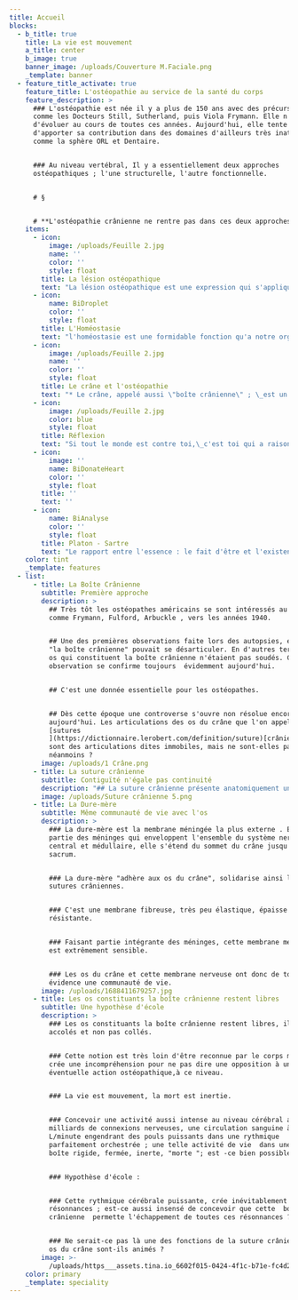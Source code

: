 ```yaml
---
title: Accueil
blocks:
  - b_title: true
    title: La vie est mouvement
    a_title: center
    b_image: true
    banner_image: /uploads/Couverture M.Faciale.png
    _template: banner
  - feature_title_activate: true
    feature_title: L'ostéopathie au service de la santé du corps
    feature_description: >
      ### L'ostéopathie est née il y a plus de 150 ans avec des précurseurs
      comme les Docteurs Still, Sutherland, puis Viola Frymann. Elle n'a cessé
      d'évoluer au cours de toutes ces années. Aujourd'hui, elle tente
      d'apporter sa contribution dans des domaines d'ailleurs très inattendus ;
      comme la sphère ORL et Dentaire.


      ### Au niveau vertébral, Il y a essentiellement deux approches
      ostéopathiques ; l'une structurelle, l'autre fonctionnelle.


      # §


      # **L'ostéopathie crânienne ne rentre pas dans ces deux approches.**
    items:
      - icon:
          image: /uploads/Feuille 2.jpg
          name: ''
          color: ''
          style: float
        title: La lésion ostéopathique
        text: "La lésion ostéopathique est une expression qui s'applique\_essentiellement à propos des vertèbres.\nUne lésion ostéopathique signifie que la vertèbre a perdu sa mobilité dans un ou plusieurs des trois plans de l'espace.\n\n* Le plan sagittal\n* Le plan frontal\n* Le plan horizontal\n\nLa perte de mobilité peut-être plus ou moins complète, dans un ou plusieurs de ces plans.\n"
      - icon:
          name: BiDroplet
          color: ''
          style: float
        title: L'Homéostasie
        text: "l'homéostasie est une formidable fonction qu'a notre organisme :  La capacité à équilibrer en permance  le somatique comme le psychisme..\nAutrement dit une lésion ostéopathique peut très bien se normaliser\_ elle-même grâce à notre système d'auto-régulation.\nLà où il y a désordre, est quand le corps n'arrive plus à le réguler.\n"
      - icon:
          image: /uploads/Feuille 2.jpg
          name: ''
          color: ''
          style: float
        title: Le crâne et l'ostéopathie
        text: "* Le crâne, appelé aussi \"boîte crânienne\" ; \_est un contenant.\_ \_ \_ \_\n* L'encéphale est le contenu.\n* Le contenu et le contenant ont forcément une intimité de vie.\n\n[https://osteo-perfectionnement.com/wp-content/uploads/Le-M%C3%A9canisme-Respiratoire-Primaire-de-Sutherland-%C3%A0-aujourdhui.pdf](https://osteo-perfectionnement.com/wp-content/uploads/Le-M%C3%A9canisme-Respiratoire-Primaire-de-Sutherland-%C3%A0-aujourdhui.pdf)\n"
      - icon:
          image: /uploads/Feuille 2.jpg
          color: blue
          style: float
        title: Réflexion
        text: "Si tout le monde est contre toi,\_c'est toi qui a raison, car il est impossible que le monde soit peuplé de tant de sages.\n"
      - icon:
          image: ''
          name: BiDonateHeart
          color: ''
          style: float
        title: ''
        text: ''
      - icon:
          name: BiAnalyse
          color: ''
          style: float
        title: Platon - Sartre
        text: "Le rapport entre l'essence : le fait d'être et l'existence le fait d'agir\n\nPour Platon l'homme se définit d'abord parcequ'il est homme (L'essence)\n\nPour Sartre l'homme se définit d'abord par ses actions. Pour lui l'existence, précède l'essence. contrairment à Platon\n\nDeux \_conceptions, deux discours qui sont entendus \_reconnus et pourtant\_ \_ \_ \_ diamétralement opposés.\n\nPrenons la liberté de faire une extrapolation entre deux conceptions de  la boîte crânienne.\n\n* Une boîte crânienne complètement fermée, indépendante de la vie de\_  l'encéphale\n* Une boîte crânienne ouverte, en vibration avec l'encéphale.\n\nEst-ce que les deux conceptions ne peuvent-elles pas être entendues ?\n"
    color: tint
    _template: features
  - list:
      - title: La Boîte Crânienne
        subtitle: Première approche
        description: >
          ## Très tôt les ostéopathes américains se sont intéressés au crâne ,
          comme Frymann, Fulford, Arbuckle , vers les années 1940.


          ## Une des premières observations faite lors des autopsies, est que
          "la boîte crânienne" pouvait se désarticuler. En d'autres termes les
          os qui constituent la boîte crânienne n'étaient pas soudés. Cette
          observation se confirme toujours  évidemment aujourd'hui.


          ## C'est une donnée essentielle pour les ostéopathes.


          ## Dès cette époque une controverse s'ouvre non résolue encore
          aujourd'hui. Les articulations des os du crâne que l'on appelle
          [sutures
          ](https://dictionnaire.lerobert.com/definition/suture)[crâniennes](),
          sont des articulations dites immobiles, mais ne sont-elles pas libres
          néanmoins ?
        image: /uploads/1 Crâne.png
      - title: La suture crânienne
        subtitle: Contiguïté n'égale pas continuité
        description: "## La suture crânienne présente anatomiquement une identité qui lui est propre, distincte de l'os. \n\n## Dans une grande majorité de cas un crâne peut-être désarticulé, lors d'une autopsie; quelque soit l'âge.\n\n## L'étude histologique d'une suture crânienne montre deux éléments bien différents .\n\n## 1° Une\_[contiguïté](https://www.google.com/search?q=contigu\\\\\\&sxsrf=APwXEdfQS3lChPJnF28Mqw0Utsnb982dNw%3A1687766143329\\\\\\&ei=f0SZZJPVE-zFkdUP5euoyAk\\\\\\&oq=contigu\\\\\\&gs_lcp=Cgxnd3Mtd2l6LXNlcnAQARgBMgwIIxCKBRAnEEYQ-QEyCAgAEIAEELEDMgUIABCABDIFCAAQgAQyBwgAEIoFEEMyCAgAEIAEEMsBMgUIABCABDIFCAAQgAQyCAgAEIAEEMsBMgUIABCABDoKCAAQRxDWBBCwAzoKCAAQigUQsAMQQzoHCCMQigUQJzoHCAAQgAQQCjogCAAQigUQRhD5ARCXBRCMBRDdBBBGEPQDEPUDEPYDGAFKBAhBGABQoghYzhFg8SZoAXABeACAAYEBiAGeApIBAzIuMZgBAKABAcABAcgBCtoBBggBEAEYEw\\\\\\&sclient=gws-wiz-serp%20%22contigu%22)\_osseuse, les os se touchent mais ne se collent pas.\n\n## 2° Une\_[continuité]()\_membraneuse, la membrane dure-mérienne, sans discontinuité, tapisse et relie les os crâniens.\n"
        image: /uploads/Suture crânienne 5.png
      - title: La Dure-mère
        subtitle: Même communauté de vie avec l'os
        description: >
          ### La dure-mère est la membrane méningée la plus externe . Elle fait
          partie des méninges qui enveloppent l'ensemble du système nerveux
          central et médullaire, elle s'étend du sommet du crâne jusqu'au
          sacrum.


          ### La dure-mère "adhère aux os du crâne", solidarise ainsi les
          sutures crâniennes.


          ### C'est une membrane fibreuse, très peu élastique, épaisse et très
          résistante.


          ### Faisant partie intégrante des méninges, cette membrane méningée
          est extrêmement sensible.


          ### Les os du crâne et cette membrane nerveuse ont donc de tout
          évidence une communauté de vie.
        image: /uploads/1688411679257.jpg
      - title: Les os constituants la boîte crânienne restent libres
        subtitle: Une hypothèse d'école
        description: >
          ### Les os constituants la boîte crânienne restent libres, ils sont
          accolés et non pas collés.


          ### Cette notion est très loin d'être reconnue par le corps médical et
          crée une incompréhension pour ne pas dire une opposition à une
          éventuelle action ostéopathique,à ce niveau.


          ### La vie est mouvement, la mort est inertie.


          ### Concevoir une activité aussi intense au niveau cérébral avec des
          milliards de connexions nerveuses, une circulation sanguine à 0, 750
          L/minute engendrant des pouls puissants dans une rythmique
          parfaitement orchestrée ; une telle activité de vie  dans une  une
          boîte rigide, fermée, inerte, "morte "; est -ce bien possible ?


          ### Hypothèse d'école :


          ### Cette rythmique cérébrale puissante, crée inévitablement des
          résonnances ; est-ce aussi insensé de concevoir que cette  boîte
          crânienne  permette l'échappement de toutes ces résonnances ?


          ### Ne serait-ce pas là une des fonctions de la suture crânienne ? Les
          os du crâne sont-ils animés ?
        image: >-
          /uploads/https___assets.tina.io_6602f015-0424-4f1c-b71e-fc4d2780ff41_image.png
    color: primary
    _template: speciality
---
```









































































